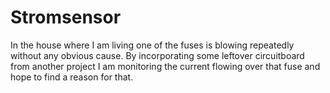 # Stromsensor
In the house where I am living one of the fuses is blowing repeatedly without any obvious cause. By incorporating some leftover circuitboard from another project I am monitoring the current flowing over that fuse and hope to find a reason for that.
